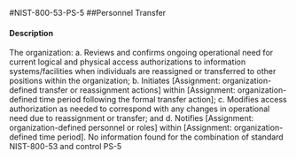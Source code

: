 #NIST-800-53-PS-5
##Personnel Transfer
#### Description
The organization:
  a.  Reviews and confirms ongoing operational need for current logical and physical access authorizations to information systems/facilities when individuals are reassigned or transferred to other positions within the organization;
  b.  Initiates [Assignment: organization-defined transfer or reassignment actions] within [Assignment: organization-defined time period following the formal transfer action];
  c.  Modifies access authorization as needed to correspond with any changes in operational need due to reassignment or transfer; and
  d.  Notifies [Assignment: organization-defined personnel or roles] within [Assignment: organization-defined time period].
No information found for the combination of standard NIST-800-53 and control PS-5
